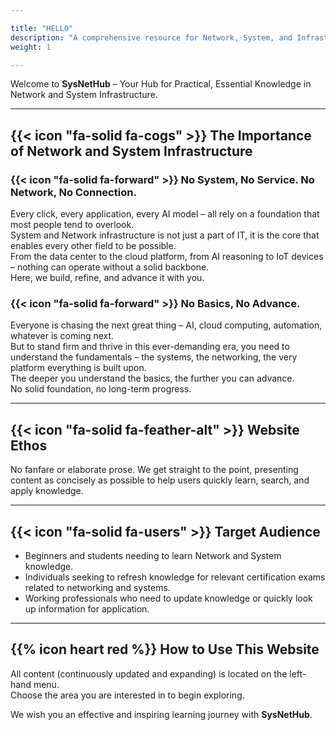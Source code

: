 ```yaml
---

title: "HELLO"
description: "A comprehensive resource for Network, System, and Infrastructure studies."
weight: 1

---
```


Welcome to **SysNetHub** – Your Hub for Practical, Essential Knowledge in Network and System Infrastructure.

---

## <span data-toc-hide>{{< icon "fa-solid fa-cogs" >}}</span> The Importance of Network and System Infrastructure


### <span data-toc-hide>{{< icon "fa-solid fa-forward" >}}</span> No System, No Service. No Network, No Connection.

Every click, every application, every AI model – all rely on a foundation that most people tend to overlook.  
System and Network infrastructure is not just a part of IT, it is the core that enables every other field to be possible.  
From the data center to the cloud platform, from AI reasoning to IoT devices – nothing can operate without a solid backbone.  
Here, we build, refine, and advance it with you.


### <span data-toc-hide>{{< icon "fa-solid fa-forward" >}}</span> No Basics, No Advance.

Everyone is chasing the next great thing – AI, cloud computing, automation, whatever is coming next.  
But to stand firm and thrive in this ever-demanding era, you need to understand the fundamentals – the systems, the networking, the very platform everything is built upon.  
The deeper you understand the basics, the further you can advance.  
No solid foundation, no long-term progress.

---

## <span data-toc-hide>{{< icon "fa-solid fa-feather-alt" >}}</span> Website Ethos

No fanfare or elaborate prose. We get straight to the point, presenting content as concisely as possible to help users quickly learn, search, and apply knowledge.

---

## <span data-toc-hide>{{< icon "fa-solid fa-users" >}}</span> Target Audience

- <i class="fas fa-user-graduate"></i> Beginners and students needing to learn Network and System knowledge.  
- <i class="fas fa-certificate"></i> Individuals seeking to refresh knowledge for relevant certification exams related to networking and systems.  
- <i class="fas fa-briefcase"></i> Working professionals who need to update knowledge or quickly look up information for application.

---

## <span data-toc-hide>{{% icon heart red %}}</span> How to Use This Website

All content (continuously updated and expanding) is located on the left-hand menu.  
Choose the area you are interested in to begin exploring.

We wish you an effective and inspiring learning journey with **SysNetHub**.
